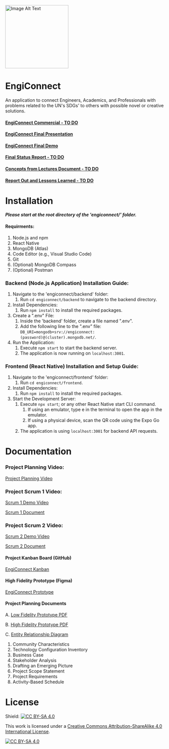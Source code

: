 <p align="left">
  <img src="https://github.com/sharoika/EngiConnect/assets/27317883/87d6fa41-76ec-4ea1-90f4-20258daf6282" width="200" height="200" alt="Image Alt Text">
</p>

# EngiConnect
An application to connect Engineers, Academics, and Professionals with problems related to the UN's SDGs' to others with possible novel or creative solutions.

#### [EngiConnect Commercial - TO DO]()
#### [EngiConnect Final Presentation](https://docs.google.com/presentation/d/1qV8FeNWH7LnFtAYCyri5BKTFKRH-IiMWUH-E18p9oK8/edit?usp=sharing)
#### [EngiConnect Final Demo](https://youtu.be/jM4ySTwsNYE)
#### [Final Status Report - TO DO]()
#### [Concepts from Lectures Document - TO DO]()
#### [Report Out and Lessons Learned - TO DO]()

# Installation

***Please start at the root directory of the 'engiconnect/' folder.***

#### Requirments:
1. Node.js and npm
2. React Native
3. MongoDB (Atlas)
4. Code Editor (e.g., Visual Studio Code)
5. Git
6. (Optional) MongoDB Compass
7. (Optional) Postman

### Backend (Node.js Application) Installation Guide:

1. Navigate to the 'engiconnect/backend' folder:
    1. Run `cd engiconnect/backend` to navigate to the backend directory. 
2. Install Dependencies:
    1. Run `npm install` to install the required packages.
3. Create a ".env" File:
    1. Inside the 'backend' folder, create a file named ".env".
    2. Add the following line to the ".env" file: `DB_URI=mongodb+srv://engiconnect:(password)@(cluster).mongodb.net/`.
4. Run the Application:
    1. Execute `npm start` to start the backend server.
    2. The application is now running on `localhost:3001`.
  
### Frontend (React Native) Installation and Setup Guide:

1. Navigate to the 'engiconnect/frontend' folder:
    1. Run `cd engiconnect/frontend`.
2. Install Dependencies:
    1. Run `npm install` to install the required packages.
3. Start the Development Server:
    1. Execute `npx start`; or any other React Native start CLI command.
        1. If using an emulator, type e in the terminal to open the app in the emulator.
        2. If using a physical device, scan the QR code using the Expo Go app.
    3. The application is using `localhost:3001` for backend API requests.

# Documentation

### Project Planning Video:
[Project Planning Video](https://youtu.be/eihzUJq9vtk)
### Project Scrum 1 Video:
[Scrum 1 Demo Video](https://www.youtube.com/watch?time_continue=1&v=aKptyWq4gYU&embeds_referring_euri=https%3A%2F%2Fdocs.google.com%2F&embeds_referring_origin=https%3A%2F%2Fdocs.google.com&source_ve_path=Mjg2NjY&feature=emb_logo)

[Scrum 1 Document](https://github.com/sharoika/EngiConnect/blob/337dcfb4767d0528bfc717dba6bfc827e26b507a/Scrums/Scrum%201/Project%20Status%20Report.pdf)

### Project Scrum 2 Video:
[Scrum 2 Demo Video](https://www.youtube.com/watch?v=ogA7YbgL2mQ&ab_channel=MaksimSharoika)

[Scrum 2 Document](https://github.com/sharoika/EngiConnect/blob/b3d44b837e13211f0c50adb23316e61579659b0a/Scrums/Scrum%202/Project%20Status%20Report.pdf)
<!---#### Project Final Submission Video: --->

#### Project Kanban Board (GitHub)
[EngiConnect Kanban](https://github.com/users/sharoika/projects/1/views/2)

#### High Fidelity Prototype (Figma)
[EngiConnect Prototype](https://www.figma.com/proto/S18fQAAUFlLbFd9iSoSWCy/EngiConnect?type=design&node-id=6-78&t=3ncTEZephW6UAmal-1&scaling=scale-down&page-id=0%3A1&starting-point-node-id=6%3A120&show-proto-sidebar=1&mode=desig)

#### Project Planning Documents
A. [Low Fidelity Prototype PDF](https://github.com/sharoika/EngiConnect/blob/18ad520ce97a002a7e71b8691a122287fccddc30/Project%20Planning/PDFs/Lo-Fi%20Prototype.pdf)

B. [High Fidelity Prototype PDF](https://github.com/sharoika/EngiConnect/blob/18ad520ce97a002a7e71b8691a122287fccddc30/Project%20Planning/PDFs/Hi-Fi%20Prototype.pdf)

C. [Entity Relationship Diagram](https://github.com/sharoika/EngiConnect/blob/18ad520ce97a002a7e71b8691a122287fccddc30/Project%20Planning/PDFs/MVP%201%20Entity%20Relationship%20Diagram.png)

1. Community Characteristics
2. Technology Configuration Inventory
3. Business Case
4. Stakeholder Analysis
5. Drafting an Emerging Picture
6. Project Scope Statement
7. Project Requirements
8. Activity-Based Schedule

# License

Shield: [![CC BY-SA 4.0][cc-by-sa-shield]][cc-by-sa]

This work is licensed under a
[Creative Commons Attribution-ShareAlike 4.0 International License][cc-by-sa].

[![CC BY-SA 4.0][cc-by-sa-image]][cc-by-sa]

[cc-by-sa]: http://creativecommons.org/licenses/by-sa/4.0/
[cc-by-sa-image]: https://licensebuttons.net/l/by-sa/4.0/88x31.png
[cc-by-sa-shield]: https://img.shields.io/badge/License-CC%20BY--SA%204.0-lightgrey.svg

